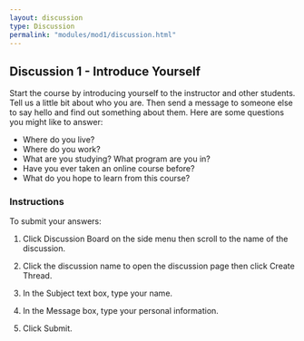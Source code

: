 ```yaml
---
layout: discussion
type: Discussion
permalink: "modules/mod1/discussion.html"
---
```


## Discussion 1 - Introduce Yourself

Start the course by introducing yourself to the  instructor and other students. Tell us a little bit about who you are. Then send a message to someone else to say hello and find out something about them.  Here are some questions you might like to answer:

- Where do you live?
- Where do you work?
- What are you studying? What program are you in?
- Have you ever taken an online course before?
- What do you hope to learn from this course?

### Instructions

To submit your answers:

1. Click Discussion Board on the side menu then scroll to the name of the discussion.

2. Click the discussion name to open the discussion page then click Create Thread.

3. In the Subject  text box, type your name.

4. In the Message box, type your personal information.

5. Click Submit.


